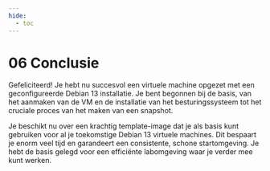 ```yaml
---
hide:
  - toc
---
```


# 06 Conclusie

Gefeliciteerd! Je hebt nu succesvol een virtuele machine opgezet met een geconfigureerde Debian 13 installatie. Je bent begonnen bij de basis, van het aanmaken van de VM en de installatie van het besturingssysteem tot het cruciale proces van het maken van een snapshot.

Je beschikt nu over een krachtig template-image dat je als basis kunt gebruiken voor al je toekomstige Debian 13 virtuele machines. Dit bespaart je enorm veel tijd en garandeert een consistente, schone startomgeving. Je hebt de basis gelegd voor een efficiënte labomgeving waar je verder mee kunt werken.